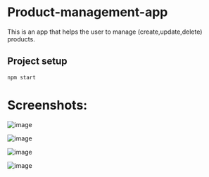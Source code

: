 # Product-management-app
This is an app that helps the user to manage (create,update,delete) products.

## Project setup
```
npm start
```


<h1>Screenshots:</h1>




![image](https://github.com/Nilesh-1211/Product-management-app/assets/77089154/f54b819a-8549-4988-bef9-acdceb2c4ab7)


![image](https://github.com/Nilesh-1211/Product-management-app/assets/77089154/51dcdf10-53b2-4875-b5ab-9d0db6811277)


![image](https://github.com/Nilesh-1211/Product-management-app/assets/77089154/ec6153bb-99b9-4189-acdb-a8160f35ad07)


![image](https://github.com/Nilesh-1211/Product-management-app/assets/77089154/8d991f59-6f3c-464b-a63a-e7fc7a27fdf7)


